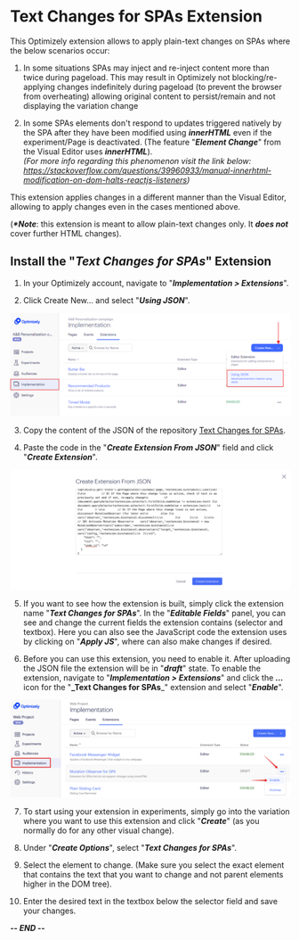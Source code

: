 # Text Changes for SPAs Extension

This Optimizely extension allows to apply plain-text changes on SPAs where the below scenarios occur: 

1) In some situations SPAs may inject and re-inject content more than twice during pageload. This may result in Optimizely not blocking/re-applying changes indefinitely during pageload (to prevent the browser from overheating) allowing original content to persist/remain and not displaying the variation change

2) In some SPAs elements don't respond to updates triggered natively by the SPA after they have been modified using **_innerHTML_** even if the experiment/Page is deactivated. (The feature "_**Element Change**_" from the Visual Editor uses **_innerHTML_**).<br/>_(For more info regarding this phenomenon visit the link below:<br/>https://stackoverflow.com/questions/39960933/manual-innerhtml-modification-on-dom-halts-reactjs-listeners)_

This extension applies changes in a different manner than the Visual Editor, allowing to apply changes even in the cases mentioned above.

(**_*Note_**: this extension is meant to allow plain-text changes only. It **_does not_** cover further HTML changes).


## Install the "_Text Changes for SPAs_" Extension

1. In your Optimizely account, navigate to "**_Implementation > Extensions_**".

2. Click Create New... and select "**_Using JSON_**".

![Image description](https://github.com/luis-colman/text-changes-for-spas/blob/master/images/create_extension.png)

3. Copy the content of the JSON of the repository [Text Changes for SPAs](https://github.com/luis-colman/text-changes-for-spas/blob/master/config.json).

4. Paste the code in the "**_Create Extension From JSON_**" field and click "**_Create Extension_**".

![Image description](https://github.com/luis-colman/text-changes-for-spas/blob/master/images/create_extension_from_json.png)

5. If you want to see how the extension is built, simply click the extension name "**_Text Changes for SPAs_**". In the "**_Editable Fields_**" panel, you can see and change the current fields the extension contains (selector and textbox). Here you can also see the JavaScript code the extension uses by clicking on "**_Apply JS_**", where can also make changes if desired.

6. Before you can use this extension, you need to enable it. After uploading the JSON file the extension will be in "**_draft_**" state. To enable the extension, navigate to "**_Implementation > Extensions_**" and click the **_..._** icon for the "**_Text Changes for SPAs**_" extension and select "**_Enable_**".

![Image description](https://github.com/luis-colman/text-changes-for-spas/blob/master/images/enable_extension.png)

7. To start using your extension in experiments, simply go into the variation where you want to use this extension and click "**_Create_**" (as you normally do for any other visual change).

8. Under "**_Create Options_**", select "**_Text Changes for SPAs_**".

9. Select the element to change. (Make sure you select the exact element that contains the text that you want to change and not parent elements higher in the DOM tree).

10. Enter the desired text in the textbox below the selector field and save your changes.


**_-- END --_**
